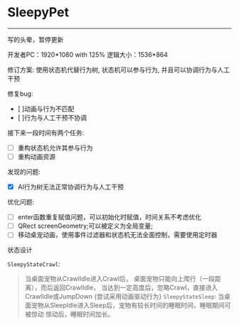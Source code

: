 # SleepyPet

____________
写的头晕，暂停更新

开发者PC：1920\*1080 with 125% 逻辑大小：1536\*864

修订方案:
使用状态机代替行为树, 状态机可以参与行为, 并且可以协调行为与人工干预

修复bug:
* [ ]动画与行为不匹配
* [ ]行为与人工干预不协调

接下来一段时间有两个任务:
* [ ] 重构状态机允许其参与行为
* [ ] 重构动画资源

发现的问题:
* [x] AI行为树无法正常协调行为与人工干预

优化问题:
* [ ] enter函数重复赋值问题，可以初始化时赋值，时间关系不考虑优化
* [ ] QRect screenGeometry;可以被定义为全局变量;
* [ ] 移动桌宠动画，使用事件过滤器和状态机无法全面控制，需要使用定时器

状态设计

`SleepyStateCrawl`:
> 当桌面宠物从CrawlIdle进入Crawl后，
桌面宠物只能向上爬行（一段距离），而后返回CrawlIdle，
当达到一定高度后，忽略Crawl，直接进入CrawlIdle或JumpDown
{尝试采用动画驱动行为}
`SleepyStateSleep`:
> 当桌面宠物从SleepIdle进入Sleep后，宠物有较长时间的睡眠时间，睡眠期间可被惊动
惊动后，睡眠时间加长。
